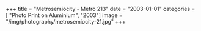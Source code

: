 +++
title = "Metrosemiocity - Metro 213"
date = "2003-01-01"
categories = [ "Photo Print on Aluminium", "2003"]
image = "/img/photography/metrosemiocity-21.jpg"
+++

